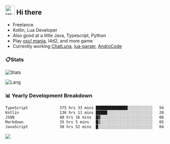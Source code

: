 ## <img alt="wave" src="https://raw.githubusercontent.com/MartinHeinz/MartinHeinz/master/wave.gif" width="30px"> Hi there

- Freelance
- Kotlin, Lua Developer
- Also good at a little Java, Typescript, Python
- Play [osu! mania](https://osu.ppy.sh/users/29808669), l4d2, and more game
- Currently working [ChatLuna](https://github.com/ChatLunaLab), [lua-parser](https://github.com/dingyi222666/lua-parser), [AndroCode](https://github.com/dingyi222666/AndroCode)

### 📋Stats

![Stats](https://github-readme-stats.vercel.app/api?username=dingyi222666&show_icons=true&icon_color=47A69E&title_color=47A69E&count_private=true)    

![Lang](https://github-readme-stats.vercel.app/api/top-langs/?username=dingyi222666&layout=compact&title_color=47A69E&hide=html,css,c,c%2B%2B)   

### 📊 Yearly Development Breakdown

<!--START_SECTION:waka-->

```txt
TypeScript              375 hrs 33 mins ██████████████░░░░░░░░░░░   56.15 %
Kotlin                  136 hrs 11 mins █████░░░░░░░░░░░░░░░░░░░░   20.36 %
JSON                    40 hrs 16 mins  █▓░░░░░░░░░░░░░░░░░░░░░░░   06.02 %
Markdown                35 hrs 5 mins   █▒░░░░░░░░░░░░░░░░░░░░░░░   05.25 %
JavaScript              30 hrs 52 mins  █░░░░░░░░░░░░░░░░░░░░░░░░   04.62 %
```

<!--END_SECTION:waka-->

![](https://komarev.com/ghpvc/?username=dingyi222666)
